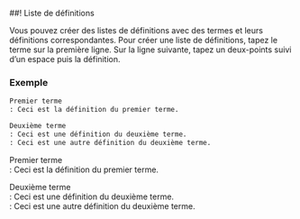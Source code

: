 ##! Liste de définitions

Vous pouvez créer des listes de définitions avec des termes et leurs définitions correspondantes. Pour créer une liste de définitions, tapez le terme sur la première ligne. Sur la ligne suivante, tapez un deux-points suivi d’un espace puis la définition.

### Exemple

```md
Premier terme  
: Ceci est la définition du premier terme.

Deuxième terme  
: Ceci est une définition du deuxième terme.  
: Ceci est une autre définition du deuxième terme.
```

Premier terme  
: Ceci est la définition du premier terme.

Deuxième terme  
: Ceci est une définition du deuxième terme.  
: Ceci est une autre définition du deuxième terme.  
